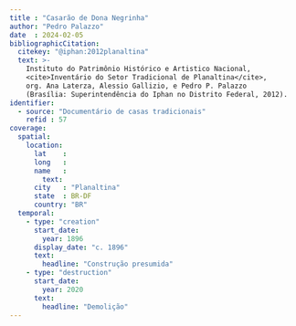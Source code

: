 ```yaml
---
title : "Casarão de Dona Negrinha"
author: "Pedro Palazzo"
date  : 2024-02-05
bibliographicCitation:
  citekey: "@iphan:2012planaltina"
  text: >-
    Instituto do Patrimônio Histórico e Artistico Nacional,
    <cite>Inventário do Setor Tradicional de Planaltina</cite>,
    org. Ana Laterza, Alessio Gallizio, e Pedro P. Palazzo
    (Brasília: Superintendência do Iphan no Distrito Federal, 2012).
identifier:
  - source: "Documentário de casas tradicionais"
    refid : 57
coverage:
  spatial:
    location:
      lat    :
      long   :
      name   :
        text:
      city   : "Planaltina"
      state  : BR-DF
      country: "BR"
  temporal:
    - type: "creation"
      start_date:
        year: 1896
      display_date: "c. 1896"
      text:
        headline: "Construção presumida"
    - type: "destruction"
      start_date:
        year: 2020
      text:
        headline: "Demolição"
---
```


